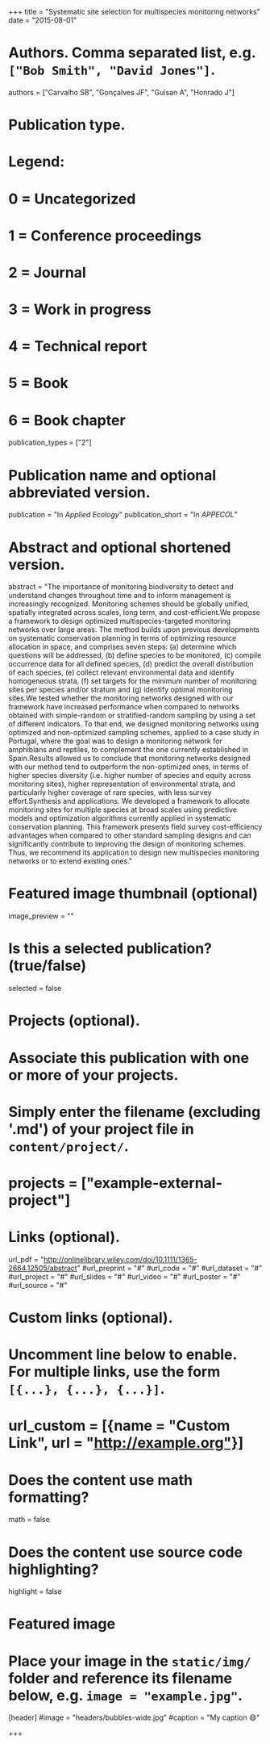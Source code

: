 +++
title = "Systematic site selection for multispecies monitoring networks"
date = "2015-08-01"

# Authors. Comma separated list, e.g. `["Bob Smith", "David Jones"]`.
authors = ["Carvalho SB", "Gonçalves JF", "Guisan A", "Honrado J"]

# Publication type.
# Legend:
# 0 = Uncategorized
# 1 = Conference proceedings
# 2 = Journal
# 3 = Work in progress
# 4 = Technical report
# 5 = Book
# 6 = Book chapter
publication_types = ["2"]

# Publication name and optional abbreviated version.
publication = "In *Applied Ecology*"
publication_short = "In *APPECOL*"

# Abstract and optional shortened version.
abstract = "The importance of monitoring biodiversity to detect and understand changes throughout time and to inform management is increasingly recognized. Monitoring schemes should be globally unified, spatially integrated across scales, long term, and cost-efficient.We propose a framework to design optimized multispecies-targeted monitoring networks over large areas. The method builds upon previous developments on systematic conservation planning in terms of optimizing resource allocation in space, and comprises seven steps: (a) determine which questions will be addressed, (b) define species to be monitored, (c) compile occurrence data for all defined species, (d) predict the overall distribution of each species, (e) collect relevant environmental data and identify homogeneous strata, (f) set targets for the minimum number of monitoring sites per species and/or stratum and (g) identify optimal monitoring sites.We tested whether the monitoring networks designed with our framework have increased performance when compared to networks obtained with simple-random or stratified-random sampling by using a set of different indicators. To that end, we designed monitoring networks using optimized and non-optimized sampling schemes, applied to a case study in Portugal, where the goal was to design a monitoring network for amphibians and reptiles, to complement the one currently established in Spain.Results allowed us to conclude that monitoring networks designed with our method tend to outperform the non-optimized ones, in terms of higher species diversity (i.e. higher number of species and equity across monitoring sites), higher representation of environmental strata, and particularly higher coverage of rare species, with less survey effort.Synthesis and applications. We developed a framework to allocate monitoring sites for multiple species at broad scales using predictive models and optimization algorithms currently applied in systematic conservation planning. This framework presents field survey cost-efficiency advantages when compared to other standard sampling designs and can significantly contribute to improving the design of monitoring schemes. Thus, we recommend its application to design new multispecies monitoring networks or to extend existing ones."

# Featured image thumbnail (optional)
image_preview = ""

# Is this a selected publication? (true/false)
selected = false

# Projects (optional).
#   Associate this publication with one or more of your projects.
#   Simply enter the filename (excluding '.md') of your project file in `content/project/`.
# projects = ["example-external-project"]

# Links (optional).
url_pdf = "http://onlinelibrary.wiley.com/doi/10.1111/1365-2664.12505/abstract"
#url_preprint = "#"
#url_code = "#"
#url_dataset = "#"
#url_project = "#"
#url_slides = "#"
#url_video = "#"
#url_poster = "#"
#url_source = "#"

# Custom links (optional).
# Uncomment line below to enable. For multiple links, use the form `[{...}, {...}, {...}]`.
#
# url_custom = [{name = "Custom Link", url = "http://example.org"}]

# Does the content use math formatting?
math = false

# Does the content use source code highlighting?
highlight = false

# Featured image
# Place your image in the `static/img/` folder and reference its filename below, e.g. `image = "example.jpg"`.
[header]
  #image = "headers/bubbles-wide.jpg"
  #caption = "My caption :smile:"

+++
